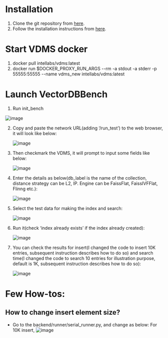 # Installation
1.	Clone the git repository from [here](https://github.com/arijit-intel/VectorDBBench/tree/changes_for_vdms).
2.	Follow the installation instructions from [here](https://github.com/zilliztech/VectorDBBench).

# Start VDMS docker
1. docker pull intellabs/vdms:latest
2. docker run $DOCKER_PROXY_RUN_ARGS --rm -a stdout -a stderr -p 55555:55555 --name vdms_new intellabs/vdms:latest

# Launch VectorDBBench
1. Run init_bench

  ![image](https://github.com/user-attachments/assets/0643655b-0c29-4eb2-a690-563d6018a153)

2. Copy and paste the network URL(adding ‘/run_test’) to the web browser, it will look like below:

   ![image](https://github.com/user-attachments/assets/419596fd-8160-4d55-b804-0fa05f55068d)

3. Then checkmark the VDMS, it will prompt to input some fields like below:

   ![image](https://github.com/user-attachments/assets/aed893b3-4dcb-4cc2-ab54-1c5d1b75fc87)

4. Enter the details as below(db_label is the name of the collection, distance strategy can be L2, IP. Engine can be FaissFlat, FaissIVFFlat, Flinng etc.):

   ![image](https://github.com/user-attachments/assets/52589806-d254-49e3-b02b-9d13d8c24c06)

5. Select the test data for making the index and search:

   ![image](https://github.com/user-attachments/assets/fe8c9cc9-eaee-4bb3-bce1-fd571cf6f952)

6. Run it(check ‘index already exists’ if the index already created):

   ![image](https://github.com/user-attachments/assets/3ac8c3e7-93c0-4209-a02b-2e7b9061d328)

7. You can check the results for insert(I changed the code to insert 10K entries, subsequent instruction describes how to do so) and search time(I changed the code to search 10 entries for illustration purpose, default is 1K, subsequent instruction describes how to do so):

   ![image](https://github.com/user-attachments/assets/b92987f5-820a-4c59-923a-573585ddcda8)

# Few How-tos:

## How to change insert element size?
  - Go to the backend/runner/serial_runner.py, and change as below:
    For 10K insert,
    ![image](https://github.com/user-attachments/assets/b650f034-1586-4c6c-82e3-d872f3730a83)








